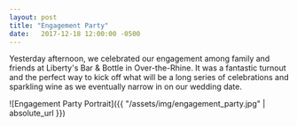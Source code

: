 ```yaml
---
layout: post
title: "Engagement Party"
date:   2017-12-18 12:00:00 -0500
---
```


Yesterday afternoon, we celebrated our engagement among family and friends at Liberty's Bar & Bottle in Over-the-Rhine. It was a fantastic turnout and the perfect way to kick off what will be a long series of celebrations and sparkling wine as we eventually narrow in on our wedding date.

![Engagement Party Portrait]({{ "/assets/img/engagement_party.jpg" | absolute_url }})